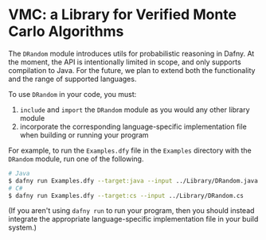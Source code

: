 # VMC: a Library for Verified Monte Carlo Algorithms

The `DRandom` module introduces utils for probabilistic reasoning in Dafny. At the moment, the API is intentionally limited in scope, and only supports compilation to Java. For the future, we plan to extend both the functionality and the range of supported languages.

To use `DRandom` in your code, you must:

1. `include` and `import` the `DRandom` module as you would any other library module
2. incorporate the corresponding language-specific implementation file when building or running your program

For example, to run the `Examples.dfy` file in the `Examples` directory with the `DRandom` module, run one of the following.

```bash
# Java
$ dafny run Examples.dfy --target:java --input ../Library/DRandom.java
# C#
$ dafny run Examples.dfy --target:cs --input ../Library/DRandom.cs
```

(If you aren't using `dafny run` to run your program,
then you should instead integrate the appropriate language-specific implementation file in your build system.)
